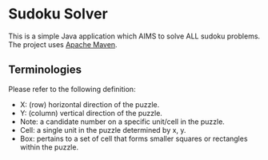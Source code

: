 # Sudoku Solver

This is a simple Java application which AIMS to solve ALL sudoku problems. The project uses [Apache Maven](https://maven.apache.org/).

## Terminologies

Please refer to the following definition:

* X: (row) horizontal direction of the puzzle.
* Y: (column) vertical direction of the puzzle.
* Note: a candidate number on a specific unit/cell in the puzzle.
* Cell: a single unit in the puzzle determined by x, y.
* Box: pertains to a set of cell that forms smaller squares or rectangles within the puzzle.

